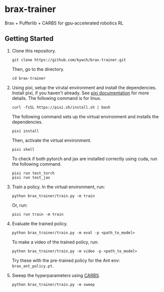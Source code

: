 # brax-trainer
Brax + Pufferlib + CARBS for gpu-accelerated robotics RL

## Getting Started
1. Clone this repository.
    ```
    git clone https://github.com/kywch/brax-trainer.git
    ```

    Then, go to the directory.
    ```
    cd brax-trainer
    ```

2. Using pixi, setup the virutal environment and install the dependencies.
    Install pixi, if you haven't already. See [pixi documentation](https://pixi.sh/latest/#installation) for more details. The following command is for linux.
    ```
    curl -fsSL https://pixi.sh/install.sh | bash
    ```

    The following command sets up the virtual environment and installs the dependencies.
    ```
    pixi install
    ```

    Then, activate the virtual environment.
    ```
    pixi shell
    ```

    To check if both pytorch and jax are installed correctly using cuda, run the following command.
    ```
    pixi run test_torch
    pixi run test_jax
    ```

3. Train a policy.
    In the virtual environment, run:
    ```
    python brax_trainer/train.py -m train
    ```
    
    Or, run:
    ```
    pixi run train -m train
    ```

4. Evaluate the trained policy.
    ```
    python brax_trainer/train.py -m eval -p <path_to_model>
    ```

    To make a video of the trained policy, run:
    ```
    python brax_trainer/train.py -m video -p <path_to_model>
    ```

    Try these with the pre-trained policy for the Ant env: `brax_ant_policy.pt`.

6. Sweep the hyperparameters using [CARBS](https://arxiv.org/abs/2306.08055).

    ```
    python brax_trainer/train.py -m sweep
    ```
